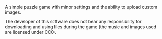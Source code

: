 A simple puzzle game with minor settings and the ability to upload custom images.

The developer of this software does not bear any responsibility for downloading and using files during the game (the music and images used are licensed under CC0).
